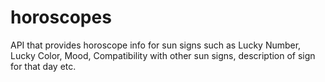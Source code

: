 # horoscopes
API that provides horoscope info for sun signs such as Lucky Number, Lucky Color, Mood, Compatibility with other sun signs, description of sign for that day etc.
